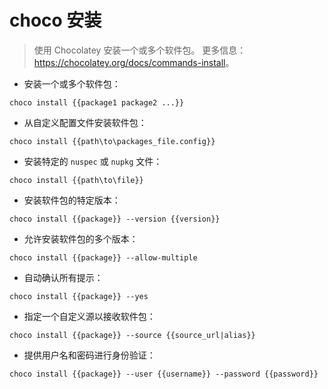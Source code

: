 # choco 安装

> 使用 Chocolatey 安装一个或多个软件包。
> 更多信息：<https://chocolatey.org/docs/commands-install>。

- 安装一个或多个软件包：

`choco install {{package1 package2 ...}}`

- 从自定义配置文件安装软件包：

`choco install {{path\to\packages_file.config}}`

- 安装特定的 `nuspec` 或 `nupkg` 文件：

`choco install {{path\to\file}}`

- 安装软件包的特定版本：

`choco install {{package}} --version {{version}}`

- 允许安装软件包的多个版本：

`choco install {{package}} --allow-multiple`

- 自动确认所有提示：

`choco install {{package}} --yes`

- 指定一个自定义源以接收软件包：

`choco install {{package}} --source {{source_url|alias}}`

- 提供用户名和密码进行身份验证：

`choco install {{package}} --user {{username}} --password {{password}}`